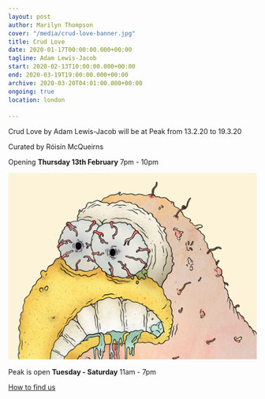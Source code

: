 ```yaml
---
layout: post
author: Marilyn Thompson
cover: "/media/crud-love-banner.jpg"
title: Crud Love
date: 2020-01-17T00:00:00.000+00:00
tagline: Adam Lewis-Jacob
start: 2020-02-13T10:00:00.000+00:00
end: 2020-03-19T19:00:00.000+00:00
archive: 2020-03-20T04:01:00.000+00:00
ongoing: true
location: london

---
```

Crud Love by Adam Lewis-Jacob will be at Peak from 13.2.20 to 19.3.20

Curated by Róisín McQueirns

Opening **Thursday 13th February** 7pm - 10pm

![Still from Crud Love](/media/crud-love-still.jpg)

Peak is open **Tuesday - Saturday** 11am - 7pm


[How to find us](http://www.peak-art.org/contact)